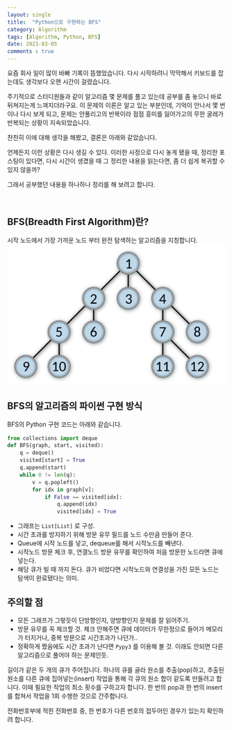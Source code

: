 ```yaml
---
layout: single
title:  "Python으로 구현하는 BFS"
category: Algorithm
tags: [Algorithm, Python, BFS]
date: 2023-03-05
comments : true
---
```


요즘 회사 일이 많이 바빠 기록이 뜸했었습니다.
다시 시작하려니 막막해서 키보드를 잡는데도 생각보다 오랜 시간이 걸렸습니다.

주기적으로 스터디원들과 같이 알고리즘 몇 문제를 풀고 있는데 공부를 좀 놓으니 바로 뒤쳐지는게 느껴지더라구요.
이 문제의 이론은 알고 있는 부분인데, 기억이 안나서 몇 번이나 다시 보게 되고, 문제는 안풀리고의 반복이라 점점 흥미를 잃어가고의 무한 굴레가 반복되는 상황이 지속되었습니다.

찬찬히 이에 대해 생각을 해봤고, 결론은 아래와 같았습니다.

언제든지 이런 상황은 다시 생길 수 있다.
이러한 사정으로 다시 놓게 됐을 때, 정리한 포스팅이 있다면, 다시 시간이 생겼을 때 그 정리한 내용을 읽는다면, 좀 더 쉽게 복귀할 수 있지 않을까?

그래서 공부했던 내용을 하나하나 정리를 해 보려고 합니다.

<br>

## BFS(Breadth First Algorithm)란?
시작 노드에서 가장 가까운 노드 부터 완전 탐색하는 알고리즘을 지칭합니다.
![BFS](/assets/img/Breadth-first-tree.png)


## BFS의 알고리즘의 파이썬 구현 방식
BFS의 Python 구현 코드는 아래와 같습니다.
```python
from collections import deque
def BFS(graph, start, visited):
    q = deque()
    visited[start] = True
    q.append(start)
    while 0 != len(q):
        v = q.popleft()
        for idx in graph[v]:
            if False == visited[idx]:
                q.append(idx)
                visited[idx] = True
```
* 그래프는 `List[List]` 로 구성. 
* 시간 초과를 방지하기 위해 방문 유무 필드를 노드 수만큼 만들어 준다.
* Queue에 시작 노드를 넣고, dequeue를 해서 시작노드를 빼낸다.
* 시작노드 방문 체크 후, 연결노드 방문 유무를 확인하여 처음 방문한 노드라면 큐에 넣는다.
* 해당 큐가 빌 때 까지 돈다. 큐가 비었다면 시작노드와 연결성을 가진 모든 노드는 탐색이 완료됐다는 의미.

## 주의할 점
* 모든 그래프가 그렇듯이 단방향인지, 양방향인지 문제를 잘 읽어주기.
* 방문 유무를 꼭 체크할 것. 체크 안해주면 큐에 데이터가 무한정으로 들어가 메모리가 터지거나, 중복 방문으로 시간초과가 나던가..
* 정확하게 짰음에도 시간 초과가 난다면 `Pypy3` 를 이용해 볼 것. 이래도 안되면 다른 알고리즘으로 풀어야 하는 문제인듯.

길이가 같은 두 개의 큐가 주어집니다. 하나의 큐를 골라 원소를 추출(pop)하고, 추출된 원소를 다른 큐에 집어넣는(insert) 작업을 통해 각 큐의 원소 합이 같도록 만들려고 합니다. 이때 필요한 작업의 최소 횟수를 구하고자 합니다. 한 번의 pop과 한 번의 insert를 합쳐서 작업을 1회 수행한 것으로 간주합니다.

전화번호부에 적힌 전화번호 중, 한 번호가 다른 번호의 접두어인 경우가 있는지 확인하려 합니다.
